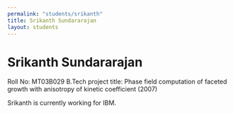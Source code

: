 ```yaml
---
permalink: "students/srikanth"
title: Srikanth Sundararajan
layout: students
---
```

# Srikanth Sundararajan 

Roll No: MT03B029
B.Tech project title: Phase field computation of faceted growth with anisotropy of kinetic coefficient (2007) 

Srikanth is currently working for IBM.
